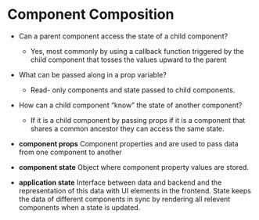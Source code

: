 # Component Composition

- Can a parent component access the state of a child component?
  - Yes, most commonly by using a callback function triggered by the child component that tosses the values upward to the parent
- What can be passed along in a prop variable?
  - Read- only components and state passed to child components.
- How can a child component “know” the state of another component?
  - If it is a child component by passing props if it is a component that shares a common ancestor they can access the same state.

- **component props** Component properties and are used to pass data from one component to another
- **component state** Object where component property values are stored.
- **application state** Interface between data and backend and the representation of this data with UI elements in the frontend. State keeps the data of different components in sync by rendering all relevent components when a state is updated.
